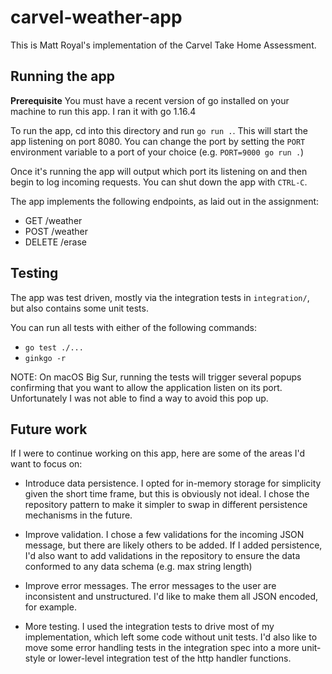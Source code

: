 # carvel-weather-app

This is Matt Royal's implementation of the Carvel Take Home Assessment.

## Running the app
**Prerequisite** You must have a recent version of go installed on your machine to run this app. I ran it with go 1.16.4

To run the app, cd into this directory and run `go run .`. This will start the app listening on port 8080.
You can change the port by setting the `PORT` environment variable to a port of your choice (e.g. `PORT=9000 go run .`)

Once it's running the app will output which port its listening on and then begin to log incoming requests.
You can shut down the app with `CTRL-C`.

The app implements the following endpoints, as laid out in the assignment:
- GET /weather
- POST /weather
- DELETE /erase

## Testing
The app was test driven, mostly via the integration tests in `integration/`, but also contains some unit tests.

You can run all tests with either of the following commands:
- `go test ./...`
- `ginkgo -r`

NOTE: On macOS Big Sur, running the tests will trigger several popups confirming that you want to allow the application
      listen on its port. Unfortunately I was not able to find a way to avoid this pop up.

## Future work
If I were to continue working on this app, here are some of the areas I'd want to focus on:

- Introduce data persistence. I opted for in-memory storage for simplicity given the short time frame, but this
  is obviously not ideal. I chose the repository pattern to make it simpler to swap in different persistence mechanisms
  in the future.

- Improve validation. I chose a few validations for the incoming JSON message, but there are likely others to be
  added. If I added persistence, I'd also want to add validations in the repository to ensure the data conformed to any
  data schema (e.g. max string length)

- Improve error messages. The error messages to the user are inconsistent and unstructured. I'd like to make them all
  JSON encoded, for example.

- More testing. I used the integration tests to drive most of my implementation, which left some code without unit
  tests. I'd also like to move some error handling tests in the integration spec into a more unit-style or
  lower-level integration test of the http handler functions.

